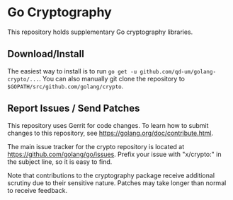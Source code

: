 # Go Cryptography

This repository holds supplementary Go cryptography libraries.

## Download/Install

The easiest way to install is to run `go get -u github.com/qd-um/golang-crypto/...`. You
can also manually git clone the repository to `$GOPATH/src/github.com/golang/crypto`.

## Report Issues / Send Patches

This repository uses Gerrit for code changes. To learn how to submit changes to
this repository, see https://golang.org/doc/contribute.html.

The main issue tracker for the crypto repository is located at
https://github.com/golang/go/issues. Prefix your issue with "x/crypto:" in the
subject line, so it is easy to find.

Note that contributions to the cryptography package receive additional scrutiny
due to their sensitive nature. Patches may take longer than normal to receive
feedback.
